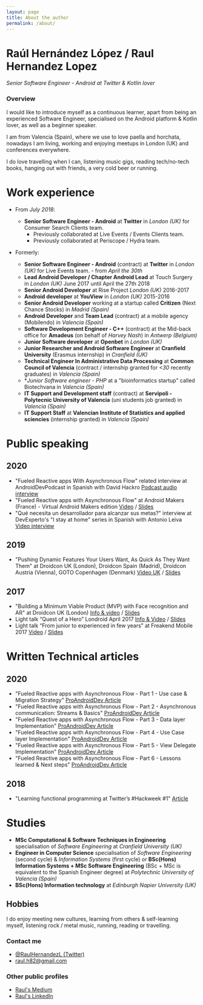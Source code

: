 ```yaml
---
layout: page
title: About the author
permalink: /about/
---
```


# Raúl Hernández López / Raul Hernandez Lopez
*Senior Software Engineer - Android at Twitter & Kotlin lover*

### Overview
I would like to introduce myself as a continuous learner,
apart from being an experienced Software Engineer,
specialised on the Android platform & Kotlin lover, as well as a beginner speaker.

I am from Valencia (Spain), where we use to love paella and horchata,
nowadays I am living, working and enjoying meetups in London (UK)
and conferences
everywhere.

I do love travelling when I can, listening music gigs, reading tech/no-tech books, hanging out with friends, a very cold beer or running.

# Work experience

- From *July 2018*:
  - **Senior Software Engineer - Android** at **Twitter** in *London (UK)* for Consumer Search Clients team.
    - Previously collaborated at Live Events / Events Clients team.
    - Previously collaborated at Periscope / Hydra team.

- Formerly:
  - **Senior Software Engineer - Android** (contract) at **Twitter** in *London (UK)* for Live Events team. - from *April the 30th*
  - **Lead Android Developer / Chapter Android Lead** at Touch Surgery in *London (UK)* June 2017 until April the 27th 2018
  - **Senior Android Developer** at Rise Project *London (UK)* 2016-2017
  - **Android developer** at **YouView** in *London (UK)* 2015-2016
  - **Senior Android Developer** working at a startup called **Critizen** (Next Chance Stocks) in *Madrid (Spain)*
  - **Android Developer** and **Team Lead** (contract) at a mobile agency (Mobilendo) in *Valencia (Spain)*
  - **Software Development Engineer - C++** (contract) at the Mid-back office for **Amadeus** (on behalf of *Harvey Nash*) in *Antwerp (Belgium)*
  - **Junior Software developer** at **Openbet** in *London (UK)*
  - **Junior Researcher and Android Software Engineer** at **Cranfield University** (Erasmus internship) in *Cranfield (UK)*
  - **Technical Engineer In Administrative Data Processing** at **Common Council of Valencia** (contract / internship granted for *<30* recently graduates) in *Valencia (Spain)*
  - **Junior Software engineer - PHP* at a "bioinformatics startup" called Biotechvana in *Valencia (Spain)*
  - **IT Support and Development staff** (contract) at **Servipoli - Polytecnic University of Valencia** (uni students job granted) in *Valencia (Spain)*
  - **IT Support Staff** at **Valencian Institute of Statistics and applied sciencies** (internship granted) in *Valencia (Spain)*

# Public speaking

## 2020
- "Fueled Reactive apps With Asynchronous Flow" related interview at AndroidDevPodcast in Spanish with David Hackro [Podcast audio interview](https://androiddevpodcast.com/podcast/fueled-reactive-apps-with-asynchronous-flow/)
- "Fueled Reactive apps with Asynchronous Flow" at Android Makers (France) - Virtual Android Makers edition [Video](https://youtu.be/A5CaEOOQy3M) / [Slides](https://speakerdeck.com/raulh82vlc/fueled-reactive-apps-with-asynchronous-flow)
- "Qué necesita un desarrollador para alcanzar sus metas?" interview at DevExperto's "I stay at home" series in Spanish with Antonio Leiva [Video interview](https://youtu.be/igKXuX4h3HE)

## 2019 
- "Pushing Dynamic Features Your Users Want, As Quick As They Want Them" at Droidcon UK (London), Droidcon Spain (Madrid), Droidcon Austria (Vienna), GOTO Copenhagen (Denmark) [Video UK](https://www.droidcon.com/media-detail?video=392830637) / [Slides](https://speakerdeck.com/raulh82vlc/pushing-dynamic-features-your-users-want-as-quick-as-they-want-them)

## 2017
- "Building a Minimum Viable Product (MVP) with Face recognition and AR" at Droidcon UK (London) [Info & video](https://skillsmatter.com/skillscasts/10786-building-a-minimum-viable-product-mvp-with-face-recognition-and-ar-in-android) / [Slides](https://speakerdeck.com/raulh82vlc/building-a-minimum-viable-product-mvp-with-face-recognition-and-ar-in-android-at-droidcon-london-2017)
- Light talk “Quest of a Hero” Londroid April 2017 [Info & Video](https://skillsmatter.com/skillscasts/10128-quest-of-a-hero) / [Slides](https://speakerdeck.com/raulh82vlc/quest-of-a-hero-at-londroid-april-2017)
- Light talk “From junior to experienced in few years” at Freakend Mobile 2017 [Video](https://www.youtube.com/watch?v=cX-1ICue0N4&feature=youtu.be) / [Slides](https://speakerdeck.com/raulh82vlc/from-junior-to-experienced-in-few-years-quest-of-a-hero)

# Written Technical articles

## 2020
- "Fueled Reactive apps with Asynchronous Flow - Part 1 - Use case & Migration Strategy" [ProAndroidDev Article](https://proandroiddev.com/fueled-reactive-apps-with-asynchronous-flow-part-1-use-case-migration-strategy-68840be77cf0)
- "Fueled Reactive apps with Asynchronous Flow - Part 2 - Asynchronous communication: Streams & Basics" [ProAndroidDev Article](https://proandroiddev.com/fueled-reactive-apps-with-asynchronous-flow-part-2-asynchronous-communication-streams-ed5b98f1fff8)
- "Fueled Reactive apps with Asynchronous Flow - Part 3 - Data layer Implementation" [ProAndroidDev Article](https://proandroiddev.com/fueled-reactive-apps-with-asynchronous-flow-part-3-data-layer-implementation-f6754d3f880)
- "Fueled Reactive apps with Asynchronous Flow - Part 4 - Use Case layer Implementation" [ProAndroidDev Article](https://proandroiddev.com/fueled-reactive-apps-with-asynchronous-flow-part-4-use-case-layer-implementation-98737af8130a)
- "Fueled Reactive apps with Asynchronous Flow - Part 5 - View Delegate Implementation" [ProAndroidDev Article](https://proandroiddev.com/fueled-reactive-apps-with-asynchronous-flow-part-5-view-delegate-implementation-61a47a727e95)
- "Fueled Reactive apps with Asynchronous Flow - Part 6 - Lessons learned & Next steps" [ProAndroidDev Article](https://proandroiddev.com/fueled-reactive-apps-with-asynchronous-flow-part-6-lessons-learned-next-steps-59d853dc4b97)

## 2018
- "Learning functional programming at Twitter’s #Hackweek #1" [Article](https://medium.com/@raul.h82/learning-functional-programming-at-twitters-hackweek-1-10612f74ffe2)

# Studies
- **MSc Computational & Software Techniques in Engineering** specialisation of *Software Engineering* at *Cranfield University (UK)*
- **Engineer in Computer Science** specialisation of *Software Engineering* (second cycle) & *Information Systems* (first cycle) or **BSc(Hons) Information Systems + MSc Software Engineering** (BSc + MSc is equivalent to the Spanish Engineer degree) at *Polytechnic University of Valencia (Spain)*
- **BSc(Hons) Information technology** at *Edinburgh Napier University (UK)*

## Hobbies
I do enjoy meeting new cultures, learning from others & self-learning myself, listening rock / metal music, running, reading or travelling.

### Contact me
- [@RaulHernandezL (Twitter)](https://twitter.com/RaulHernandezL)
- [raul.h82@gmail.com](mailto:raul.h82@gmail.com)

### Other public profiles
- [Raul's Medium](https://medium.com/@raul.h82/)
- [Raul's LinkedIn](https://www.linkedin.com/in/raulhernandezl/)